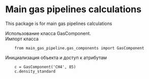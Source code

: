 # Main gas pipelines calculations

This package is for main gas pipelines calculations

Использование класса GasComponent.  
Импорт класса
````
    from main_gas_pipeline.gas_components import GasComponent
````
Инициализация объекта и доступ к атрибутам
````
    c = GasComponent('CH4', 85)
    c.density_standard
````
